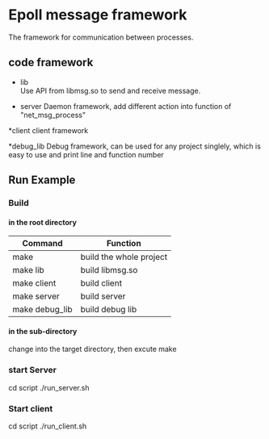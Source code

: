 # Epoll message framework 

The framework for communication between processes.

## code framework
* lib  
Use API from libmsg.so to send and receive message.

* server 
Daemon framework, add different action into function of "net_msg_process"

*client
client framework

*debug_lib
Debug framework, can be used for any project singlely, which is easy to use and  print line and function number


## Run Example 

### Build  
#### in the root directory

| Command        | Function                |
| -------------- | ----------------------- |
| make           | build the whole project |
| make lib       | build libmsg.so         |
| make client    | build client	           |
| make server    | build server            |
| make debug_lib | build debug lib 		   |

#### in the sub-directory
change into the target directory, then excute
make

### start Server
cd script 
./run_server.sh

### Start client
cd script 
./run_client.sh

